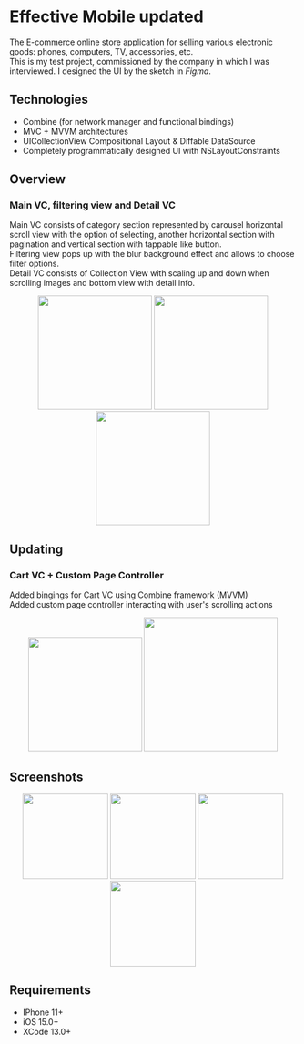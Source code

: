 # Effective Mobile updated
The E-commerce online store application for selling various electronic goods: phones, computers, TV, accessories, etc.  
This is my test project, commissioned by the company in which I was interviewed. I designed the UI by the sketch in *Figma*.

## Technologies 
- Combine (for network manager and functional bindings)
- MVC + MVVM architectures
- UICollectionView Compositional Layout & Diffable DataSource
- Completely programmatically designed UI with NSLayoutConstraints

## Overview 
### Main VC, filtering view and Detail VC 
Main VC consists of category section represented by carousel horizontal scroll view with the option of selecting, another horizontal section with pagination and vertical section with tappable like button.   
Filtering view pops up with the blur background effect and allows to choose filter options.  
Detail VC consists of Collection View with scaling up and down when scrolling images and bottom view with detail info. 

<p align="center">
<img src= "https://github.com/VorkhlikArtem/Effective-Mobile-updated-/assets/115653999/f1068409-eff4-4dde-ae8b-44df07e369a1" width="200">
<img src= "https://github.com/VorkhlikArtem/Effective-Mobile-updated-/assets/115653999/5f154247-3da0-46b5-acb6-bd2e42a9b560" width="200">
<img src= "https://github.com/VorkhlikArtem/Effective-Mobile-updated-/assets/115653999/57aa6392-cbbb-4641-a7bb-62df1d8de40f" width="200">
</p>

## Updating
### Cart VC + Custom Page Controller 
Added bingings for Cart VC using Combine framework (MVVM)  
Added custom page controller interacting with user's scrolling actions

<p align="center">
<img src= "https://github.com/VorkhlikArtem/Effective-Mobile-updated-/assets/115653999/9fb37a64-8cf7-443b-b116-33f9e1fc89c7" width="200">
<img src= "https://github.com/VorkhlikArtem/Effective-Mobile-updated-/assets/115653999/e0ba3817-68ad-4b23-a077-aa3a799710c9" width="235">
</p>

## Screenshots 
<p align="center">
<img src= "https://github.com/VorkhlikArtem/Effective-Mobile-updated-/assets/115653999/93b3a87c-fc31-41e5-9a08-a158a789facf" width="150">
<img src= "https://github.com/VorkhlikArtem/Effective-Mobile-updated-/assets/115653999/53e4668b-d4ff-41e3-af13-60e0121c5679" width="150">
<img src= "https://github.com/VorkhlikArtem/Effective-Mobile-updated-/assets/115653999/cedd4769-da9c-4b6f-8804-ea84027f1f08" width="150">
<img src= "https://github.com/VorkhlikArtem/Effective-Mobile-updated-/assets/115653999/ce6bbd84-1b43-48d6-a037-a24f5f943df6" width="150">
</p>

## Requirements
- IPhone 11+
- iOS 15.0+
- XCode 13.0+

